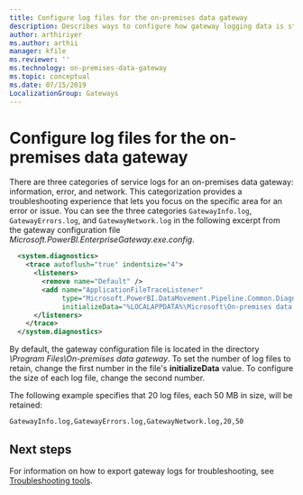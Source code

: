 ```yaml
---
title: Configure log files for the on-premises data gateway
description: Describes ways to configure how gateway logging data is stored.
author: arthiriyer
ms.author: arthii
manager: kfile
ms.reviewer: ''
ms.technology: on-premises-data-gateway
ms.topic: conceptual
ms.date: 07/15/2019
LocalizationGroup: Gateways 
---
```


# Configure log files for the on-premises data gateway

There are three categories of service logs for an on-premises data gateway: information, error, and network. This categorization provides a troubleshooting experience that lets you focus on the specific area for an error or issue. You can see the three categories `GatewayInfo.log`, `GatewayErrors.log`, and `GatewayNetwork.log` in the following excerpt from the gateway configuration file *Microsoft.PowerBI.EnterpriseGateway.exe.config*.

```xml
  <system.diagnostics>
    <trace autoflush="true" indentsize="4">
      <listeners>
        <remove name="Default" />
        <add name="ApplicationFileTraceListener"
             type="Microsoft.PowerBI.DataMovement.Pipeline.Common.Diagnostics.RotatableFilesManagerTraceListener, Microsoft.PowerBI.DataMovement.Pipeline.Common"
             initializeData="%LOCALAPPDATA%\Microsoft\On-premises data gateway\,GatewayInfo.log,GatewayErrors.log,GatewayNetwork.log,20,50" />
      </listeners>
    </trace>
  </system.diagnostics>
```

By default, the gateway configuration file is located in the directory *\Program Files\On-premises data gateway*. To set the number of log files to retain, change the first number in the file's **initializeData** value. To configure the size of each log file, change the second number.

The following example specifies that 20 log files, each 50 MB in size, will be retained:

 `GatewayInfo.log,GatewayErrors.log,GatewayNetwork.log,20,50`

## Next steps

For information on how to export gateway logs for troubleshooting, see [Troubleshooting tools](service-gateway-tshoot.md#troubleshooting-tools).
